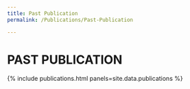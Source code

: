 ```yaml
---
title: Past Publication
permalink: /Publications/Past-Publication

---
```

<h1>PAST PUBLICATION</h1>

{% include publications.html panels=site.data.publications %}
